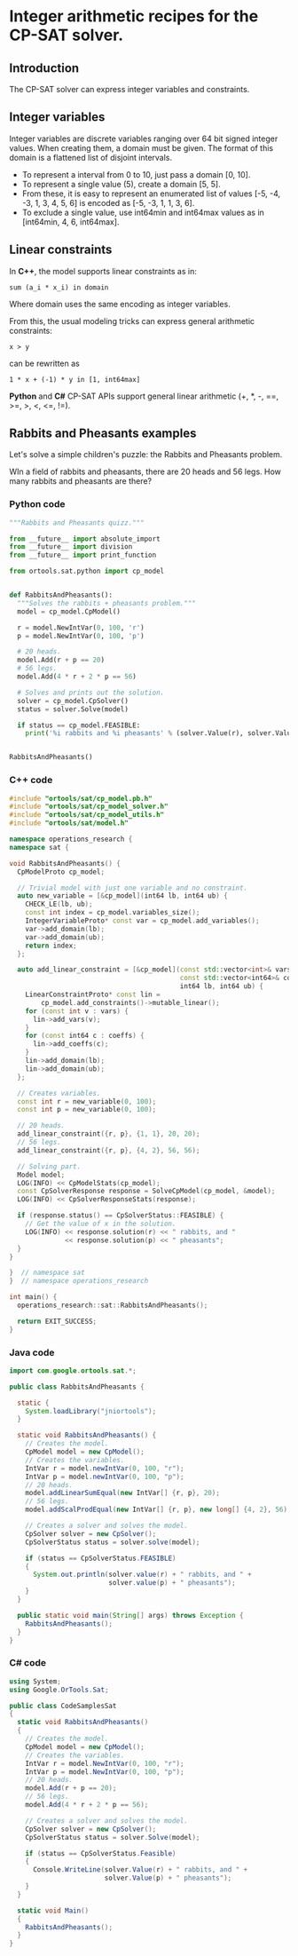 # Integer arithmetic recipes for the CP-SAT solver.



## Introduction

The CP-SAT solver can express integer variables and constraints.

## Integer variables

Integer variables are discrete variables ranging over 64 bit signed integer
values. When creating them, a domain must be given. The format of this domain is
a flattened list of disjoint intervals.

-   To represent a interval from 0 to 10, just pass a domain [0, 10].
-   To represent a single value (5), create a domain [5, 5].
-   From these, it is easy to represent an enumerated list of values [-5, -4,
    -3, 1, 3, 4, 5, 6] is encoded as [-5, -3, 1, 1, 3, 6].
-   To exclude a single value, use int64min and int64max values as in [int64min,
    4, 6, int64max].

## Linear constraints

In **C++**, the model supports linear constraints as in:

    sum (a_i * x_i) in domain

Where domain uses the same encoding as integer variables.

From this, the usual modeling tricks can express general arithmetic constraints:

    x > y

can be rewritten as

    1 * x + (-1) * y in [1, int64max]

**Python** and **C\#** CP-SAT APIs support general linear arithmetic (+, *, -,
==, >=, >, <, <=, !=).

## Rabbits and Pheasants examples

Let's solve a simple children's puzzle: the Rabbits and Pheasants problem.

WIn a field of rabbits and pheasants, there are 20 heads and 56 legs. How many
rabbits and pheasants are there?

### Python code

```python
"""Rabbits and Pheasants quizz."""

from __future__ import absolute_import
from __future__ import division
from __future__ import print_function

from ortools.sat.python import cp_model


def RabbitsAndPheasants():
  """Solves the rabbits + pheasants problem."""
  model = cp_model.CpModel()

  r = model.NewIntVar(0, 100, 'r')
  p = model.NewIntVar(0, 100, 'p')

  # 20 heads.
  model.Add(r + p == 20)
  # 56 legs.
  model.Add(4 * r + 2 * p == 56)

  # Solves and prints out the solution.
  solver = cp_model.CpSolver()
  status = solver.Solve(model)

  if status == cp_model.FEASIBLE:
    print('%i rabbits and %i pheasants' % (solver.Value(r), solver.Value(p)))


RabbitsAndPheasants()
```

### C++ code

```cpp
#include "ortools/sat/cp_model.pb.h"
#include "ortools/sat/cp_model_solver.h"
#include "ortools/sat/cp_model_utils.h"
#include "ortools/sat/model.h"

namespace operations_research {
namespace sat {

void RabbitsAndPheasants() {
  CpModelProto cp_model;

  // Trivial model with just one variable and no constraint.
  auto new_variable = [&cp_model](int64 lb, int64 ub) {
    CHECK_LE(lb, ub);
    const int index = cp_model.variables_size();
    IntegerVariableProto* const var = cp_model.add_variables();
    var->add_domain(lb);
    var->add_domain(ub);
    return index;
  };

  auto add_linear_constraint = [&cp_model](const std::vector<int>& vars,
                                           const std::vector<int64>& coeffs,
                                           int64 lb, int64 ub) {
    LinearConstraintProto* const lin =
        cp_model.add_constraints()->mutable_linear();
    for (const int v : vars) {
      lin->add_vars(v);
    }
    for (const int64 c : coeffs) {
      lin->add_coeffs(c);
    }
    lin->add_domain(lb);
    lin->add_domain(ub);
  };

  // Creates variables.
  const int r = new_variable(0, 100);
  const int p = new_variable(0, 100);

  // 20 heads.
  add_linear_constraint({r, p}, {1, 1}, 20, 20);
  // 56 legs.
  add_linear_constraint({r, p}, {4, 2}, 56, 56);

  // Solving part.
  Model model;
  LOG(INFO) << CpModelStats(cp_model);
  const CpSolverResponse response = SolveCpModel(cp_model, &model);
  LOG(INFO) << CpSolverResponseStats(response);

  if (response.status() == CpSolverStatus::FEASIBLE) {
    // Get the value of x in the solution.
    LOG(INFO) << response.solution(r) << " rabbits, and "
              << response.solution(p) << " pheasants";
  }
}

}  // namespace sat
}  // namespace operations_research

int main() {
  operations_research::sat::RabbitsAndPheasants();

  return EXIT_SUCCESS;
}
```

### Java code

```java
import com.google.ortools.sat.*;

public class RabbitsAndPheasants {

  static {
    System.loadLibrary("jniortools");
  }

  static void RabbitsAndPheasants() {
    // Creates the model.
    CpModel model = new CpModel();
    // Creates the variables.
    IntVar r = model.newIntVar(0, 100, "r");
    IntVar p = model.newIntVar(0, 100, "p");
    // 20 heads.
    model.addLinearSumEqual(new IntVar[] {r, p}, 20);
    // 56 legs.
    model.addScalProdEqual(new IntVar[] {r, p}, new long[] {4, 2}, 56);

    // Creates a solver and solves the model.
    CpSolver solver = new CpSolver();
    CpSolverStatus status = solver.solve(model);

    if (status == CpSolverStatus.FEASIBLE)
    {
      System.out.println(solver.value(r) + " rabbits, and " +
                         solver.value(p) + " pheasants");
    }
  }

  public static void main(String[] args) throws Exception {
    RabbitsAndPheasants();
  }
}
```

### C\# code

```cs
using System;
using Google.OrTools.Sat;

public class CodeSamplesSat
{
  static void RabbitsAndPheasants()
  {
    // Creates the model.
    CpModel model = new CpModel();
    // Creates the variables.
    IntVar r = model.NewIntVar(0, 100, "r");
    IntVar p = model.NewIntVar(0, 100, "p");
    // 20 heads.
    model.Add(r + p == 20);
    // 56 legs.
    model.Add(4 * r + 2 * p == 56);

    // Creates a solver and solves the model.
    CpSolver solver = new CpSolver();
    CpSolverStatus status = solver.Solve(model);

    if (status == CpSolverStatus.Feasible)
    {
      Console.WriteLine(solver.Value(r) + " rabbits, and " +
                        solver.Value(p) + " pheasants");
    }
  }

  static void Main()
  {
    RabbitsAndPheasants();
  }
}
```
